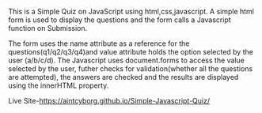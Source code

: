 This is a Simple Quiz on JavaScript using html,css,javascript.
A simple html form is used to display the questions and the form calls a Javascript function on Submission.

The form uses the name attribute as a reference for the questions(q1/q2/q3/q4)and value attribute holds the option selected by the user (a/b/c/d).
The Javascript uses document.forms to access the value selected by the user, futher checks for validation(whether all the questions are attempted), the answers are checked and the results are displayed using the innerHTML property.

Live Site-https://aintcyborg.github.io/Simple-Javascript-Quiz/
